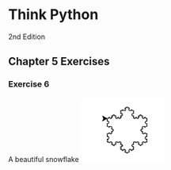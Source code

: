 # Think Python
2nd Edition

## Chapter 5 Exercises
### Exercise 6
A beautiful snowflake
![Koch Snowflake](img/koch_snoflake.png?raw=true "ACCB")
